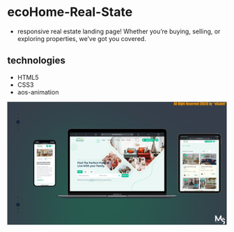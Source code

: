 # ecoHome-Real-State
- responsive real estate landing page! Whether you’re buying, selling, or exploring properties, we’ve got you covered.

## technologies
- HTML5
- CSS3
- aos-animation

![preview img](/Prev_Img.png)
